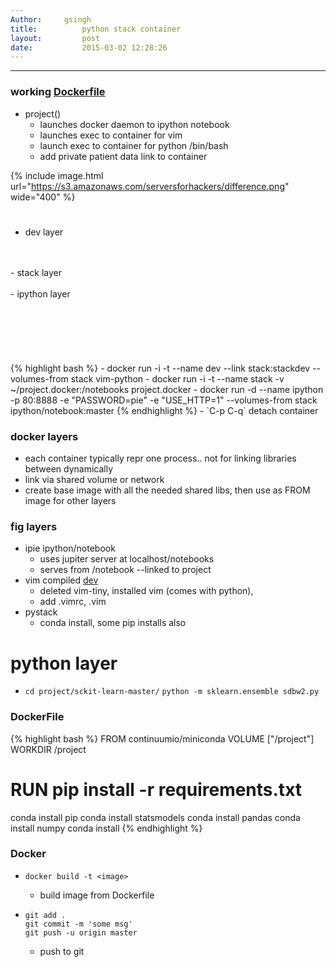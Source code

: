 ```yaml
---
Author:		gsingh
title:          python stack container 
layout:         post
date:           2015-03-02 12:28:26 
---
```


---

### working [Dockerfile](http://pastebin.com/KnyXAXu7)
- project()
	- launches docker daemon to ipython notebook
	- launches exec to container for vim
	- launch exec to container for python /bin/bash
	- add private patient data link to container

	
{% include image.html url="https://s3.amazonaws.com/serversforhackers/difference.png" wide="400" %}

#

- dev layer
<br>
<br>
- stack layer
<br>
<br>
- ipython layer
<br>
<br>
<br>
<br>
<br>
<br>
<br>
{% highlight bash %}
- docker run -i -t --name dev --link stack:stackdev --volumes-from stack vim-python  
- docker run -i -t --name stack -v ~/project.docker:/notebooks project.docker  
- docker run -d --name ipython -p 80:8888 -e "PASSWORD=pie" -e "USE_HTTP=1" --volumes-from stack ipython/notebook:master  
{% endhighlight %}  
- `C-p C-q` detach container

### docker layers
- each container typically repr one process.. not for linking libraries between dynamically
- link via shared volume or network
- create base image with all the needed shared libs, then use as FROM image for other layers

### fig layers
- ipie ipython/notebook 
	- uses jupiter server at localhost/notebooks 
	- serves from /notebook --linked to project
- vim  compiled [dev](http://www.hokstad.com/docker/patterns)
	- deleted vim-tiny, installed vim (comes with python), 
	- add .vimrc, .vim 
- pystack
	- conda install, some pip installs also

# python layer
- 
  `cd project/sckit-learn-master/`
  `python -m sklearn.ensemble sdbw2.py`


### DockerFile

{% highlight bash %}
FROM continuumio/miniconda
VOLUME ["/project"]
WORKDIR /project
# RUN pip install -r requirements.txt
conda install pip
conda install statsmodels
conda install pandas
conda install numpy
conda install 
{% endhighlight %}


### Docker

- `docker build -t <image>`
  - build image from Dockerfile

- 
  `git add .`  
  `git commit -m 'some msg'`  
  `git push -u origin master`
	- push to git

 
